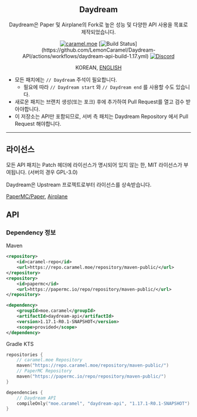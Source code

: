<div align="center">

## Daydream

<p>Daydream은 Paper 및 Airplane의 Fork로 높은 성능 및 다양한 API 사용을 목표로 제작되었습니다.</p>

[![caramel.moe](https://img.shields.io/badge/made%20by.-caramel.moe-red)](https://caramel.moe)
[![Build Status](https://img.shields.io/github/workflow/status/LemonCaramel/Daydream-API/Build%20Daydream%20API%20(1.17))](https://github.com/LemonCaramel/Daydream-API/actions/workflows/daydream-api-build-1.17.yml)
[![Discord](https://img.shields.io/discord/534586842079821824.svg?label=use%20server&logo=discord&logoColor=ffffff&color=7389D8&labelColor=6A7EC2)](https://discord.gg/f9qGtYF)

KOREAN, [ENGLISH](README_EN.md)

</div>

- 모든 패치에는 `// Daydream` 주석이 필요합니다.
    - 필요에 따라 `// Daydream start` 와 `// Daydream end` 를 사용할 수도 있습니다.
- 새로운 패치는 브랜치 생성(또는 포크) 후에 추가하여 Pull Request를 열고 검수 받아야합니다.
- 이 저장소는 API만 포함되므로, 서버 측 패치는 Daydream Repository 에서 Pull Request 해야합니다.

---

## 라이선스

모든 API 패치는 Patch 헤더에 라이선스가 명시되어 있지 않는 한, MIT 라이선스가 부여됩니다. (서버의 경우 GPL-3.0)

Daydream은 Upstream 프로젝트로부터 라이선스를 상속받습니다.

[PaperMC/Paper](https://github.com/PaperMC/Paper), [Airplane](https://github.com/TECHNOVE/Airplane)

## API

### Dependency 정보
Maven
```xml
<repository>
    <id>caramel-repo</id>
    <url>https://repo.caramel.moe/repository/maven-public/</url>
</repository>
<repository>
    <id>papermc</id>
    <url>https://papermc.io/repo/repository/maven-public/</url>
</repository>

<dependency>
    <groupId>moe.caramel</groupId>
    <artifactId>daydream-api</artifactId>
    <version>1.17.1-R0.1-SNAPSHOT</version>
    <scope>provided</scope>
</dependency>
```

Gradle KTS
```kotlin
repositories {
    // caramel.moe Repository
    maven("https://repo.caramel.moe/repository/maven-public/")
    // PaperMC Repository
    maven("https://papermc.io/repo/repository/maven-public/")
}

dependencies {
    // Daydream API
    compileOnly("moe.caramel", "daydream-api", "1.17.1-R0.1-SNAPSHOT")
}
```

